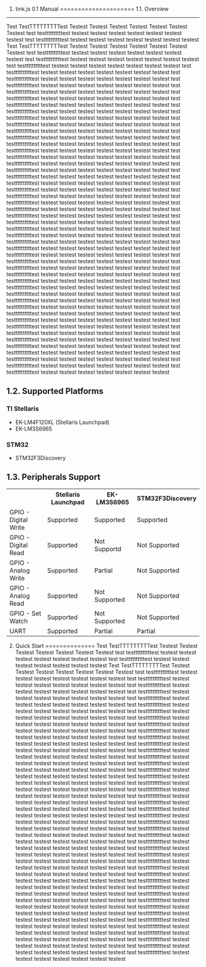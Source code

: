 1. tink.js 0.1 Manual
=====================
1.1. Overview
-------------
Test TestTTTTTTTTTest Testest Testest Testest Testest Testest Testest Testest
test testtttttttttest testest testest testest testest testest testest testest
test testtttttttttest testest testest testest testest testest testest testest
Test TestTTTTTTTTTest Testest Testest Testest Testest Testest Testest Testest
test testtttttttttest testest testest testest testest testest testest testest
test testtttttttttest testest testest testest testest testest testest testest
test testtttttttttest testest testest testest testest testest testest testest
test testtttttttttest testest testest testest testest testest testest testest
test testtttttttttest testest testest testest testest testest testest testest
test testtttttttttest testest testest testest testest testest testest testest
test testtttttttttest testest testest testest testest testest testest testest
test testtttttttttest testest testest testest testest testest testest testest
test testtttttttttest testest testest testest testest testest testest testest
test testtttttttttest testest testest testest testest testest testest testest
test testtttttttttest testest testest testest testest testest testest testest
test testtttttttttest testest testest testest testest testest testest testest
test testtttttttttest testest testest testest testest testest testest testest
test testtttttttttest testest testest testest testest testest testest testest
test testtttttttttest testest testest testest testest testest testest testest
test testtttttttttest testest testest testest testest testest testest testest
test testtttttttttest testest testest testest testest testest testest testest
test testtttttttttest testest testest testest testest testest testest testest
test testtttttttttest testest testest testest testest testest testest testest
test testtttttttttest testest testest testest testest testest testest testest
test testtttttttttest testest testest testest testest testest testest testest
test testtttttttttest testest testest testest testest testest testest testest
test testtttttttttest testest testest testest testest testest testest testest
test testtttttttttest testest testest testest testest testest testest testest
test testtttttttttest testest testest testest testest testest testest testest
test testtttttttttest testest testest testest testest testest testest testest
test testtttttttttest testest testest testest testest testest testest testest
test testtttttttttest testest testest testest testest testest testest testest
test testtttttttttest testest testest testest testest testest testest testest
test testtttttttttest testest testest testest testest testest testest testest
test testtttttttttest testest testest testest testest testest testest testest
test testtttttttttest testest testest testest testest testest testest testest
test testtttttttttest testest testest testest testest testest testest testest
test testtttttttttest testest testest testest testest testest testest testest
test testtttttttttest testest testest testest testest testest testest testest
test testtttttttttest testest testest testest testest testest testest testest
test testtttttttttest testest testest testest testest testest testest testest
test testtttttttttest testest testest testest testest testest testest testest
test testtttttttttest testest testest testest testest testest testest testest
test testtttttttttest testest testest testest testest testest testest testest
test testtttttttttest testest testest testest testest testest testest testest
test testtttttttttest testest testest testest testest testest testest testest
test testtttttttttest testest testest testest testest testest testest testest
test testtttttttttest testest testest testest testest testest testest testest
test testtttttttttest testest testest testest testest testest testest testest
test testtttttttttest testest testest testest testest testest testest testest
test testtttttttttest testest testest testest testest testest testest testest
test testtttttttttest testest testest testest testest testest testest testest
test testtttttttttest testest testest testest testest testest testest testest
test testtttttttttest testest testest testest testest testest testest testest

1.2. Supported Platforms
------------------------
### TI Stellaris ###
* EK-LM4F120XL (Stellaris Launchpad)
* EK-LM3S6965

### STM32 ###
* STM32F3Discovery

1.3. Peripherals Support
------------------------

<table class="table table-bordered table-condensed">
<tbody>
  <tr>
    <th></th>
    <th>Stellaris Launchpad</th>
    <th>EK-LM3S6965</th>
    <th>STM32F3Discovery</th>
  </tr>
  <tr>
    <td>GPIO - Digital Write</td>
    <td>Supported</td>
    <td>Supported</td>
    <td>Supported</td>
  <tr>
  <tr>
    <td>GPIO - Digital Read</td>
    <td>Supported</td>
    <td>Not Supportd</td>
    <td>Not Supported</td>
  <tr>
  <tr>
    <td>GPIO - Analog Write</td>
    <td>Supported</td>
    <td>Partial</td>
    <td>Not Supported</td>
  <tr>
  <tr>
    <td>GPIO - Analog Read</td>
    <td>Supported</td>
    <td>Not Supported</td>
    <td>Not Supported</td>
  <tr>
  <tr>
    <td>GPIO - Set Watch</td>
    <td>Supported</td>
    <td>Not Supported</td>
    <td>Not Supported</td>
  <tr>
  <tr>
    <td>UART</td>
    <td>Supported</td>
    <td>Partial</td>
    <td>Partial</td>
  <tr>
  </tbody>
</table>

2. Quick Start
==============
Test TestTTTTTTTTTest Testest Testest Testest Testest Testest Testest Testest
test testtttttttttest testest testest testest testest testest testest testest
test testtttttttttest testest testest testest testest testest testest testest
Test TestTTTTTTTTTest Testest Testest Testest Testest Testest Testest Testest
test testtttttttttest testest testest testest testest testest testest testest
test testtttttttttest testest testest testest testest testest testest testest
test testtttttttttest testest testest testest testest testest testest testest
test testtttttttttest testest testest testest testest testest testest testest
test testtttttttttest testest testest testest testest testest testest testest
test testtttttttttest testest testest testest testest testest testest testest
test testtttttttttest testest testest testest testest testest testest testest
test testtttttttttest testest testest testest testest testest testest testest
test testtttttttttest testest testest testest testest testest testest testest
test testtttttttttest testest testest testest testest testest testest testest
test testtttttttttest testest testest testest testest testest testest testest
test testtttttttttest testest testest testest testest testest testest testest
test testtttttttttest testest testest testest testest testest testest testest
test testtttttttttest testest testest testest testest testest testest testest
test testtttttttttest testest testest testest testest testest testest testest
test testtttttttttest testest testest testest testest testest testest testest
test testtttttttttest testest testest testest testest testest testest testest
test testtttttttttest testest testest testest testest testest testest testest
test testtttttttttest testest testest testest testest testest testest testest
test testtttttttttest testest testest testest testest testest testest testest
test testtttttttttest testest testest testest testest testest testest testest
test testtttttttttest testest testest testest testest testest testest testest
test testtttttttttest testest testest testest testest testest testest testest
test testtttttttttest testest testest testest testest testest testest testest
test testtttttttttest testest testest testest testest testest testest testest
test testtttttttttest testest testest testest testest testest testest testest
test testtttttttttest testest testest testest testest testest testest testest
test testtttttttttest testest testest testest testest testest testest testest
test testtttttttttest testest testest testest testest testest testest testest
test testtttttttttest testest testest testest testest testest testest testest
test testtttttttttest testest testest testest testest testest testest testest
test testtttttttttest testest testest testest testest testest testest testest
test testtttttttttest testest testest testest testest testest testest testest
test testtttttttttest testest testest testest testest testest testest testest
test testtttttttttest testest testest testest testest testest testest testest
test testtttttttttest testest testest testest testest testest testest testest
test testtttttttttest testest testest testest testest testest testest testest
test testtttttttttest testest testest testest testest testest testest testest
test testtttttttttest testest testest testest testest testest testest testest
test testtttttttttest testest testest testest testest testest testest testest
test testtttttttttest testest testest testest testest testest testest testest
test testtttttttttest testest testest testest testest testest testest testest
test testtttttttttest testest testest testest testest testest testest testest
test testtttttttttest testest testest testest testest testest testest testest

